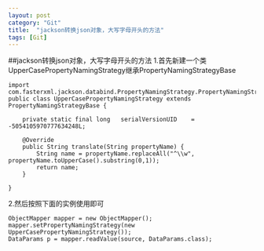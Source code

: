 ```yaml
---
layout: post
category: "Git"
title:  "jackson转换json对象，大写字母开头的方法"
tags: [Git]
---
```


##jackson转换json对象，大写字母开头的方法
1.首先新建一个类UpperCasePropertyNamingStrategy继承PropertyNamingStrategyBase

	import com.fasterxml.jackson.databind.PropertyNamingStrategy.PropertyNamingStrategyBase;
	public class UpperCasePropertyNamingStrategy extends PropertyNamingStrategyBase {

		private static final long	serialVersionUID	= -5054105970777634248L;

		@Override
		public String translate(String propertyName) {
			String name = propertyName.replaceAll("^\\w", propertyName.toUpperCase().substring(0,1));
			return name;
		}

	}
2.然后按照下面的实例使用即可

	ObjectMapper mapper = new ObjectMapper();
	mapper.setPropertyNamingStrategy(new UpperCasePropertyNamingStrategy());
	DataParams p = mapper.readValue(source, DataParams.class);

